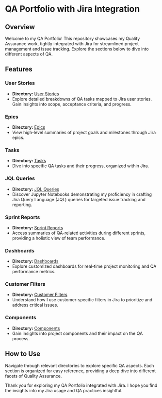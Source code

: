 # QA Portfolio with Jira Integration

## Overview

Welcome to my QA Portfolio! This repository showcases my Quality Assurance work, tightly integrated with Jira for streamlined project management and issue tracking. Explore the sections below to dive into different aspects of QA.

## Features

### User Stories
- **Directory:** [User Stories](/user_stories)
- Explore detailed breakdowns of QA tasks mapped to Jira user stories. Gain insights into scope, acceptance criteria, and progress.

### Epics
- **Directory:** [Epics](/epics)
- View high-level summaries of project goals and milestones through Jira epics.

### Tasks
- **Directory:** [Tasks](/tasks)
- Dive into specific QA tasks and their progress, organized within Jira.

### JQL Queries
- **Directory:** [JQL Queries](/jql_queries)
- Discover Jupyter Notebooks demonstrating my proficiency in crafting Jira Query Language (JQL) queries for targeted issue tracking and reporting.

### Sprint Reports
- **Directory:** [Sprint Reports](/sprint_reports)
- Access summaries of QA-related activities during different sprints, providing a holistic view of team performance.

### Dashboards
- **Directory:** [Dashboards](/dashboards)
- Explore customized dashboards for real-time project monitoring and QA performance metrics.

### Customer Filters
- **Directory:** [Customer Filters](/customer_filters)
- Understand how I use customer-specific filters in Jira to prioritize and address critical issues.

### Components
- **Directory:** [Components](/components)
- Gain insights into project components and their impact on the QA process.

## How to Use

Navigate through relevant directories to explore specific QA aspects. Each section is organized for easy reference, providing a deep dive into different facets of Quality Assurance.


Thank you for exploring my QA Portfolio integrated with Jira. I hope you find the insights into my Jira usage and QA practices insightful.
